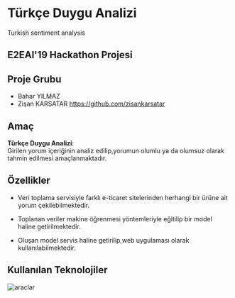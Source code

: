 # Türkçe Duygu Analizi
Turkish sentiment analysis

## E2EAI'19 Hackathon Projesi 

## Proje Grubu

* Bahar YILMAZ 
* Zişan KARSATAR https://github.com/zisankarsatar

## Amaç

<b>Türkçe Duygu Analizi</b>:<br>
Girilen yorum içeriğinin analiz edilip,yorumun olumlu ya da olumsuz olarak tahmin edilmesi amaçlanmaktadır.

## Özellikler

* Veri toplama servisiyle farklı e-ticaret sitelerinden herhangi bir ürüne ait yorum çekilebilmektedir.

* Toplanan veriler makine öğrenmesi yöntemleriyle eğitilip bir model haline getirilmektedir. 

* Oluşan model servis haline getirilip,web uygulaması olarak kullanılabilmektedir.



## Kullanılan Teknolojiler
![araclar](https://user-images.githubusercontent.com/48556212/71591376-23b0a500-2b3d-11ea-8d3d-1e50473cad43.png)
